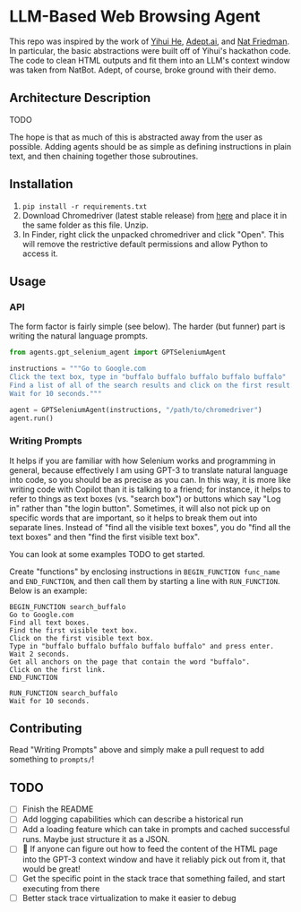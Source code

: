 # LLM-Based Web Browsing Agent

This repo was inspired by the work of [Yihui He](https://github.com/yihui-he/ActGPT), [Adept.ai](https://adept.ai/), and [Nat Friedman](https://github.com/nat/natbot). In particular, the basic abstractions were built off of Yihui's hackathon code. The code to clean HTML outputs and fit them into an LLM's context window was taken from NatBot. Adept, of course, broke ground with their demo. 


## Architecture Description

TODO

The hope is that as much of this is abstracted away from the user as possible. Adding agents should be as simple as defining instructions in plain text, and then chaining together those subroutines. 


## Installation

1. `pip install -r requirements.txt`
2. Download Chromedriver (latest stable release) from [here](https://sites.google.com/chromium.org/driver/) and place it in the same folder as this file. Unzip.
3. In Finder, right click the unpacked chromedriver and click "Open". This will remove the restrictive default permissions and allow Python to access it.


## Usage
### API
The form factor is fairly simple (see below). The harder (but funner) part is writing the natural language prompts.

```python
from agents.gpt_selenium_agent import GPTSeleniumAgent

instructions = """Go to Google.com
Click the text box, type in "buffalo buffalo buffalo buffalo buffalo"
Find a list of all of the search results and click on the first result.
Wait for 10 seconds."""

agent = GPTSeleniumAgent(instructions, "/path/to/chromedriver")
agent.run()
```

### Writing Prompts

It helps if you are familiar with how Selenium works and programming in general, because effectively I am using GPT-3 to translate natural language into code, so you should be as precise as you can. In this way, it is more like writing code with Copilot than it is talking to a friend; for instance, it helps to refer to things as text boxes (vs. "search box") or buttons which say "Log in" rather than "the login button". Sometimes, it will also not pick up on specific words that are important, so it helps to break them out into separate lines. Instead of "find all the visible text boxes", you do "find all the text boxes" and then "find the first visible text box".

You can look at some examples TODO to get started.

Create "functions" by enclosing instructions in ```BEGIN_FUNCTION func_name``` and ```END_FUNCTION```, and then call them by starting a line with ```RUN_FUNCTION```. Below is an example:

```
BEGIN_FUNCTION search_buffalo
Go to Google.com
Find all text boxes.
Find the first visible text box.
Click on the first visible text box.
Type in "buffalo buffalo buffalo buffalo buffalo" and press enter.
Wait 2 seconds.
Get all anchors on the page that contain the word "buffalo".
Click on the first link.
END_FUNCTION

RUN_FUNCTION search_buffalo
Wait for 10 seconds.
```

## Contributing

Read "Writing Prompts" above and simply make a pull request to add something to `prompts/`!

## TODO

- [ ] Finish the README
- [ ] Add logging capabilities which can describe a historical run
- [ ] Add a loading feature which can take in prompts and cached successful runs. Maybe just structure it as a JSON. 
- [ ] 🚨 If anyone can figure out how to feed the content of the HTML page into the GPT-3 context window and have it reliably pick out from it, that would be great!
- [ ] Get the specific point in the stack trace that something failed, and start executing from there
- [ ] Better stack trace virtualization to make it easier to debug